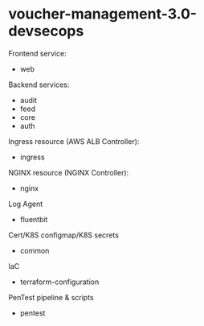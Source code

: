 # voucher-management-3.0-devsecops

Frontend service:
- web

Backend services:
- audit
- feed
- core
- auth

Ingress resource (AWS ALB Controller):
- ingress

NGINX resource (NGINX Controller):
- nginx

Log Agent
- fluentbit

Cert/K8S configmap/K8S secrets
- common

IaC
- terraform-configuration

PenTest pipeline & scripts
- pentest

